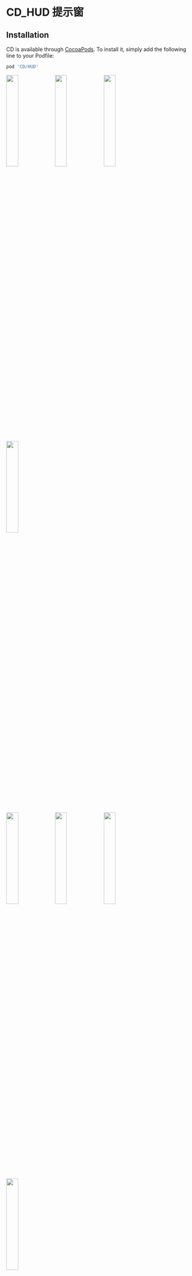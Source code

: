 # CD_HUD 提示窗

## Installation

CD is available through [CocoaPods](https://cocoapods.org). To install
it, simply add the following line to your Podfile:

```ruby
pod 'CD/HUD'
```
<p>
  <img src="https://github.com/liucaide/CD/blob/master/images/QQ20190522-151106%402x.png" width="25%" />
  <img src="https://github.com/liucaide/CD/blob/master/images/QQ20190522-151137%402x.png" width="25%" />
  <img src="https://github.com/liucaide/CD/blob/master/images/QQ20190522-151145%402x.png" width="25%" />
  <img src="https://github.com/liucaide/CD/blob/master/images/QQ20190522-151201%402x.png" width="25%" />
</p>
<p>
  <img src="https://github.com/liucaide/CD/blob/master/images/QQ20190522-151216%402x.png" width="25%" />
  <img src="https://github.com/liucaide/CD/blob/master/images/QQ20190522-151345%402x.png" width="25%" />
  <img src="https://github.com/liucaide/CD/blob/master/images/QQ20190522-153426%402x.png" width="25%" />
  <img src="https://github.com/liucaide/CD/blob/master/images/QQ20190522-153501%402x.png" width="25%" />
</p>

## Author

liucaide, 565726319@qq.com

## License

CD is available under the MIT license. See the LICENSE file for more info.
